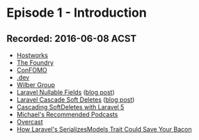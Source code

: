 # Episode 1 - Introduction

## Recorded: 2016-06-08 ACST

* [Hostworks](https://www.hostworks.com.au)
* [The Foundry](http://www.thefoundry.com.au)
* [ConFOMO](http://confomo.com)
* [.dev](https://dotdev.co)
* [Wilber Group](https://www.wilbergroup.com)
* [Laravel Nullable Fields](https://github.com/michaeldyrynda/laravel-nullable-fields) ([blog post](https://dyrynda.com.au/blog/working-with-nullable-field-in-eloquent-models-part-deux))
* [Laravel Cascade Soft Deletes](https://github.com/michaeldyrynda/laravel-cascade-soft-deletes) ([blog post](https://dyrynda.com.au/blog/cascading-soft-deletes-with-laravel-and-eloquent))
* [Cascading SoftDeletes with Laravel 5](https://asked.io/cascading-softdeletes-with-laravel-5)
* [Michael's Recommended Podcasts](https://dyrynda.com.au/podcasts)
* [Overcast](https://overcast.fm)
* [How Laravel's SerializesModels Trait Could Save Your Bacon](https://gistlog.co/JacobBennett/e60d6a932db98985f160146b09455988)
